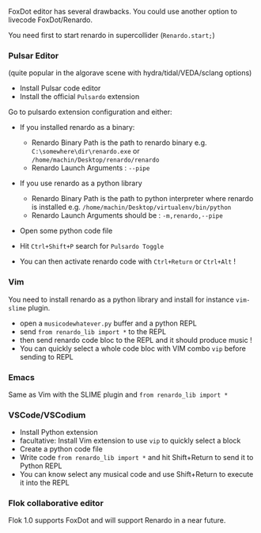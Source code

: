 
FoxDot editor has several drawbacks. You could use another option to livecode FoxDot/Renardo.

You need first to start renardo in supercollider (`Renardo.start;`)

### Pulsar Editor

(quite popular in the algorave scene with hydra/tidal/VEDA/sclang options)

- Install Pulsar code editor
- Install the official `Pulsardo` extension

Go to pulsardo extension configuration and either:

- If you installed renardo as a binary:
    - Renardo Binary Path is the path to renardo binary e.g. `C:\somewhere\dir\renardo.exe` or `/home/machin/Desktop/renardo/renardo`
    - Renardo Launch Arguments : `--pipe`

- If you use renardo as a python library
    - Renardo Binary Path is the path to python interpreter where renardo is installed e.g. `/home/machin/Desktop/virtualenv/bin/python`
    - Renardo Launch Arguments should be : `-m,renardo,--pipe`

- Open some python code file
- Hit `Ctrl+Shift+P` search for `Pulsardo Toggle`
- You can then activate renardo code with `Ctrl+Return` or `Ctrl+Alt` !

### Vim

You need to install renardo as a python library and install for instance `vim-slime` plugin.

- open a `musicodewhatever.py` buffer and a python REPL
- send `from renardo_lib import *` to the REPL
- then send renardo code bloc to the REPL and it should produce music !
- You can quickly select a whole code bloc with VIM combo `vip` before sending to REPL

### Emacs

Same as Vim with the SLIME plugin and `from renardo_lib import *`

### VSCode/VSCodium

- Install Python extension
- facultative: Install Vim extension to use `vip` to quickly select a block
- Create a python code file
- Write code `from renardo_lib import *` and hit Shift+Return to send it to Python REPL
- You can know select any musical code and use Shift+Return to execute it into the REPL

### Flok collaborative editor

<!-- Flok 0.4.12 support FoxDot but hard to use now (feasible with `npx flok-web@0.4.12` then `npx flok-repl@0.4.12 etc...`) -->

Flok 1.0 supports FoxDot and will support Renardo in a near future.


